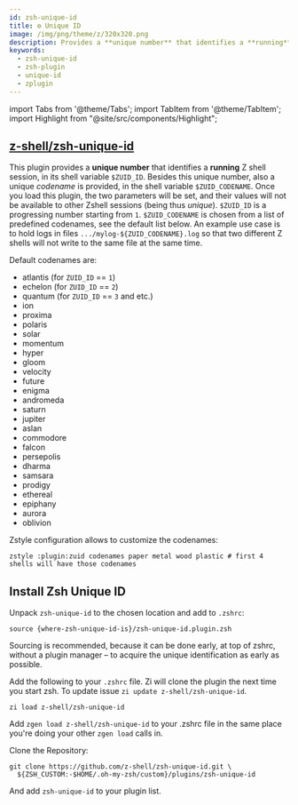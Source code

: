 ```yaml
---
id: zsh-unique-id
title: ⚙️ Unique ID
image: /img/png/theme/z/320x320.png
description: Provides a **unique number** that identifies a **running** Zshell session.
keywords:
  - zsh-unique-id
  - zsh-plugin
  - unique-id
  - zplugin
---
```


<!-- @format -->

import Tabs from '@theme/Tabs'; import TabItem from '@theme/TabItem'; import Highlight from "@site/src/components/Highlight";

## <i class="fa-brands fa-github"></i> [z-shell/zsh-unique-id][]

This plugin provides a **unique number** that identifies a **running** Z shell session, in its shell variable `$ZUID_ID`. Besides this unique number, also a unique _codename_ is provided, in the shell variable `$ZUID_CODENAME`. Once you load this plugin, the two parameters will be set, and their values will not be available to other Zshell sessions (being thus _unique_). `$ZUID_ID` is a progressing number starting from `1`. `$ZUID_CODENAME` is chosen from a list of predefined codenames, see the default list below. An example use case is to hold logs in files `.../mylog-${ZUID_CODENAME}.log` so that two different Z shells will not write to the same file at the same time.

Default codenames are:

- <Highlight color="var(--ifm-color-info)">atlantis</Highlight> (for `ZUID_ID` == `1`)
- <Highlight color="var(--ifm-color-info)">echelon</Highlight> (for `ZUID_ID` == `2`)
- <Highlight color="var(--ifm-color-info)">quantum</Highlight> (for `ZUID_ID` == `3` and etc.)
- <Highlight color="var(--ifm-color-info)">ion</Highlight>
- <Highlight color="var(--ifm-color-info)">proxima</Highlight>
- <Highlight color="var(--ifm-color-info)">polaris</Highlight>
- <Highlight color="var(--ifm-color-info)">solar</Highlight>
- <Highlight color="var(--ifm-color-info)">momentum</Highlight>
- <Highlight color="var(--ifm-color-info)">hyper</Highlight>
- <Highlight color="var(--ifm-color-info)">gloom</Highlight>
- <Highlight color="var(--ifm-color-info)">velocity</Highlight>
- <Highlight color="var(--ifm-color-info)">future</Highlight>
- <Highlight color="var(--ifm-color-info)">enigma</Highlight>
- <Highlight color="var(--ifm-color-info)">andromeda</Highlight>
- <Highlight color="var(--ifm-color-info)">saturn</Highlight>
- <Highlight color="var(--ifm-color-info)">jupiter</Highlight>
- <Highlight color="var(--ifm-color-info)">aslan</Highlight>
- <Highlight color="var(--ifm-color-info)">commodore</Highlight>
- <Highlight color="var(--ifm-color-info)">falcon</Highlight>
- <Highlight color="var(--ifm-color-info)">persepolis</Highlight>
- <Highlight color="var(--ifm-color-info)">dharma</Highlight>
- <Highlight color="var(--ifm-color-info)">samsara</Highlight>
- <Highlight color="var(--ifm-color-info)">prodigy</Highlight>
- <Highlight color="var(--ifm-color-info)">ethereal</Highlight>
- <Highlight color="var(--ifm-color-info)">epiphany</Highlight>
- <Highlight color="var(--ifm-color-info)">aurora</Highlight>
- <Highlight color="var(--ifm-color-info)">oblivion</Highlight>

Zstyle configuration allows to customize the codenames:

```shell
zstyle :plugin:zuid codenames paper metal wood plastic # first 4 shells will have those codenames
```

## Install Zsh Unique ID

<Tabs>
  <TabItem value="standalone" label="Standalone" default>

Unpack `zsh-unique-id` to the chosen location and add to `.zshrc`:

```shell title="~/.zshrc"
source {where-zsh-unique-id-is}/zsh-unique-id.plugin.zsh
```

Sourcing is recommended, because it can be done early, at top of zshrc, without a plugin manager – to acquire the unique identification as early as possible.

  </TabItem>
  <TabItem value="zi" label="Zi">

Add the following to your `.zshrc` file. Zi will clone the plugin the next time you start zsh. To update issue `zi update z-shell/zsh-unique-id`.

```shell title="~/.zshrc"
zi load z-shell/zsh-unique-id
```

  </TabItem>
  <TabItem value="zgen" label="Zgen">

Add `zgen load z-shell/zsh-unique-id` to your .zshrc file in the same place you're doing your other `zgen load` calls in.

  </TabItem>
  <TabItem value="oh-my-zsh" label="Oh-My-Zsh">

Clone the Repository:

```shell title="~/.zshrc" showLineNumbers
git clone https://github.com/z-shell/zsh-unique-id.git \
  ${ZSH_CUSTOM:-$HOME/.oh-my-zsh/custom}/plugins/zsh-unique-id
```

And add `zsh-unique-id` to your plugin list.

  </TabItem>
</Tabs>

<!-- end-of-file -->
<!-- links -->

[z-shell/zsh-unique-id]: https://github.com/z-shell/zsh-unique-id
